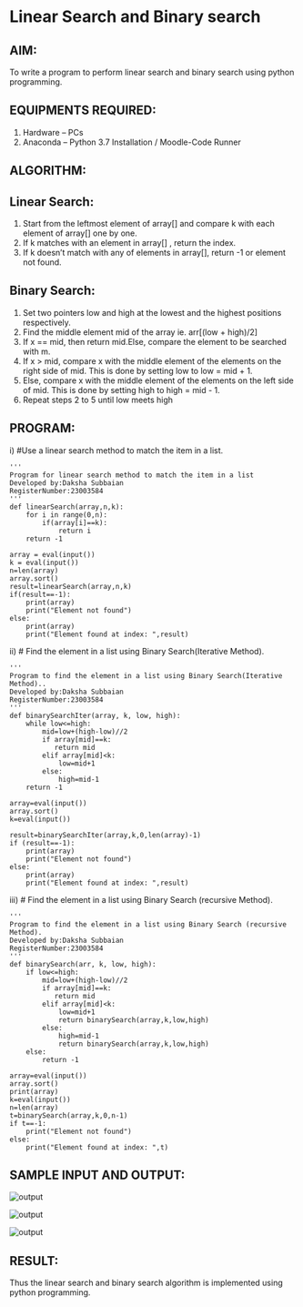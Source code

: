 # Linear Search and Binary search
## AIM:
To write a program to perform linear search and binary search using python programming.
## EQUIPMENTS REQUIRED:
1.	Hardware – PCs
2.	Anaconda – Python 3.7 Installation / Moodle-Code Runner
## ALGORITHM:
## Linear Search:
1.	Start from the leftmost element of array[] and compare k with each element of array[] one by one.
2.	If k matches with an element in array[] , return the index.
3.	If k doesn’t match with any of elements in array[], return -1 or element not found.
## Binary Search:
1.	Set two pointers low and high at the lowest and the highest positions respectively.
2.	Find the middle element mid of the array ie. arr[(low + high)/2]
3.	If x == mid, then return mid.Else, compare the element to be searched with m.
4.	If x > mid, compare x with the middle element of the elements on the right side of mid. This is done by setting low to low = mid + 1.
5.	Else, compare x with the middle element of the elements on the left side of mid. This is done by setting high to high = mid - 1.
6.	Repeat steps 2 to 5 until low meets high
## PROGRAM:
i)	#Use a linear search method to match the item in a list.
```
''' 
Program for linear search method to match the item in a list
Developed by:Daksha Subbaian
RegisterNumber:23003584
'''
def linearSearch(array,n,k):
    for i in range(0,n):
        if(array[i]==k):
            return i
    return -1
    
array = eval(input())
k = eval(input())
n=len(array)
array.sort()
result=linearSearch(array,n,k)
if(result==-1):
    print(array)
    print("Element not found")
else:
    print(array)
    print("Element found at index: ",result)
```
ii)	# Find the element in a list using Binary Search(Iterative Method).
```
''' 
Program to find the element in a list using Binary Search(Iterative Method)..
Developed by:Daksha Subbaian
RegisterNumber:23003584
'''
def binarySearchIter(array, k, low, high):
    while low<=high:
        mid=low+(high-low)//2
        if array[mid]==k:
           return mid
        elif array[mid]<k:
            low=mid+1
        else:
            high=mid-1
    return -1
        
array=eval(input())
array.sort()
k=eval(input())

result=binarySearchIter(array,k,0,len(array)-1)
if (result==-1):
    print(array)
    print("Element not found")
else:
    print(array)
    print("Element found at index: ",result)
```
iii)	# Find the element in a list using Binary Search (recursive Method).
```
''' 
Program to find the element in a list using Binary Search (recursive Method).
Developed by:Daksha Subbaian
RegisterNumber:23003584 
'''
def binarySearch(arr, k, low, high):
    if low<=high:
        mid=low+(high-low)//2
        if array[mid]==k:
           return mid
        elif array[mid]<k:
            low=mid+1
            return binarySearch(array,k,low,high)
        else:
            high=mid-1
            return binarySearch(array,k,low,high)
    else:
        return -1
        
array=eval(input())
array.sort()
print(array)
k=eval(input())
n=len(array)
t=binarySearch(array,k,0,n-1)
if t==-1:
    print("Element not found")
else:
    print("Element found at index: ",t)
```
## SAMPLE INPUT AND OUTPUT:
![output](/output1.png)


![output](/output2.png)


![output](/output3.png)





## RESULT:
Thus the linear search and binary search algorithm is implemented using python programming.